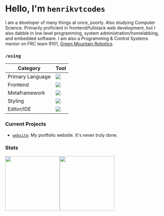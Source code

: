 # Hello, I'm `henrikvtcodes`

I am a developer of many things at once, poorly. Also studying Computer Science. Primarily proficient in frontend/fullstack web development, but I also dabble in low level programming, system administration/homelabbing, and embedded software. I am also a Programming & Control Systems mentor on FRC team 9101, [Green Mountain Robotics](https://github.com/greenmountainrobotics).

### `/using`

| Category         | Tool                                                                                                            |
| ---------------- | --------------------------------------------------------------------------------------------------------------- |
| Primary Language | ![](https://img.shields.io/badge/TypeScript-007ACC?style=for-the-badge&logo=typescript&logoColor=white)         |
| Frontend         | ![](https://img.shields.io/badge/React-20232A?style=for-the-badge&logo=react&logoColor=61DAFB)                  |
| Metaframework    | ![](https://img.shields.io/badge/next.js-000000?style=for-the-badge&logo=nextdotjs&logoColor=white)             |
| Styling          | ![](https://img.shields.io/badge/Tailwind_CSS-38B2AC?style=for-the-badge&logo=tailwind-css&logoColor=white)     |
| Editor/IDE       | ![](https://img.shields.io/badge/VSCode-0078D4?style=for-the-badge&logo=visual%20studio%20code&logoColor=white) |

### Current Projects

- [`website`](https://github.com/henrikvtcodes/website): My portfolio website. It's never truly done.

<h3 style="text: center; width: 100%;">Stats</h3>

<div style="display: flex; width: 100%; align-items: stretch; " >

<img height="175" style="" src="https://github-readme-stats.vercel.app/api?username=henrikvtcodes&theme=prussian&count_private=true&hide_border=true&line_height=25" />

<img height="175" src="https://github-readme-stats.vercel.app/api/top-langs/?username=henrikvtcodes&layout=compact&theme=prussian&count_private=true&hide_border=true&line_height=25" />

</div>

